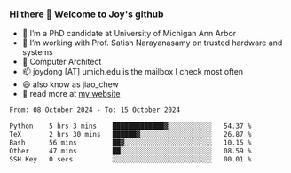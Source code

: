 ### Hi there 👋 Welcome to Joy's github

- 🔭 I’m a PhD candidate at University of Michigan Ann Arbor
- 🌱 I’m working with Prof. Satish Narayanasamy on trusted hardware and systems
- 👯 Computer Architect
- 📫 joydong [AT] umich.edu is the mailbox I check most often
- 😄 also know as jiao_chew
- 💬 read more at [my website](https://joydddd.github.io/)
<!--START_SECTION:waka-->

```txt
From: 08 October 2024 - To: 15 October 2024

Python    5 hrs 3 mins    █████████████▓░░░░░░░░░░░   54.37 %
TeX       2 hrs 30 mins   ██████▓░░░░░░░░░░░░░░░░░░   26.87 %
Bash      56 mins         ██▓░░░░░░░░░░░░░░░░░░░░░░   10.15 %
Other     47 mins         ██░░░░░░░░░░░░░░░░░░░░░░░   08.59 %
SSH Key   0 secs          ░░░░░░░░░░░░░░░░░░░░░░░░░   00.01 %
```

<!--END_SECTION:waka-->
